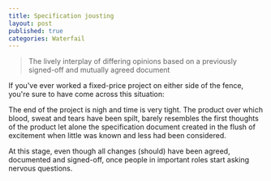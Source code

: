 ```yaml
---
title: Specification jousting
layout: post
published: true
categories: Waterfail
---
```

> The lively interplay of differing opinions based on a previously signed-off and mutually agreed document

If you've ever worked a fixed-price project on either side of the fence, you're sure to have come across this situation:

The end of the project is nigh and time is very tight. The product over which blood, sweat and tears have been spilt, barely resembles the first thoughts of the product let alone the specification document created in the flush of excitement when little was known and less had been considered.  

At this stage, even though all changes (should) have been agreed, documented and signed-off, once people in important roles start asking nervous questions.